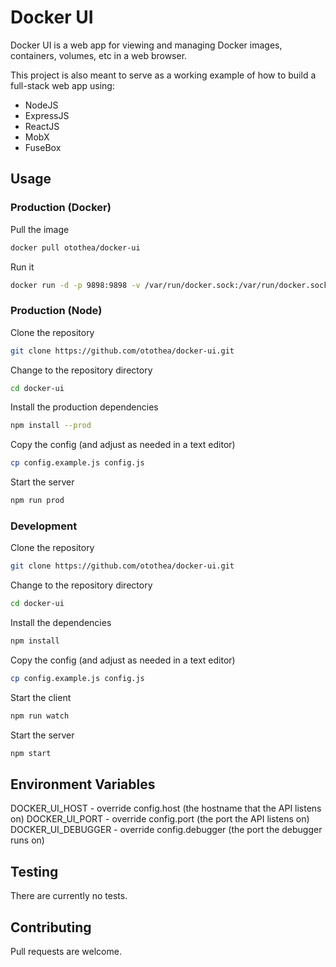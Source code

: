 # Docker UI

Docker UI is a web app for viewing and managing Docker images, containers, volumes, etc in a web browser.

This project is also meant to serve as a working example of how to build a full-stack web app using:

- NodeJS
- ExpressJS
- ReactJS
- MobX
- FuseBox

## Usage

### Production (Docker)

Pull the image

```bash
docker pull otothea/docker-ui
```

Run it

```bash
docker run -d -p 9898:9898 -v /var/run/docker.sock:/var/run/docker.sock --name docker-ui otothea/docker-ui
```

### Production (Node)

Clone the repository

```bash
git clone https://github.com/otothea/docker-ui.git
```

Change to the repository directory

```bash
cd docker-ui
```

Install the production dependencies

```bash
npm install --prod
```

Copy the config (and adjust as needed in a text editor)

```bash
cp config.example.js config.js
```

Start the server

```bash
npm run prod
```

### Development

Clone the repository

```bash
git clone https://github.com/otothea/docker-ui.git
```

Change to the repository directory

```bash
cd docker-ui
```

Install the dependencies 

```bash
npm install
```

Copy the config (and adjust as needed in a text editor)

```bash
cp config.example.js config.js
```

Start the client

```bash
npm run watch
```

Start the server

```bash
npm start
```

## Environment Variables

DOCKER_UI_HOST     - override config.host (the hostname that the API listens on)
DOCKER_UI_PORT     - override config.port (the port the API listens on)
DOCKER_UI_DEBUGGER - override config.debugger (the port the debugger runs on)

## Testing

There are currently no tests.

## Contributing

Pull requests are welcome.
